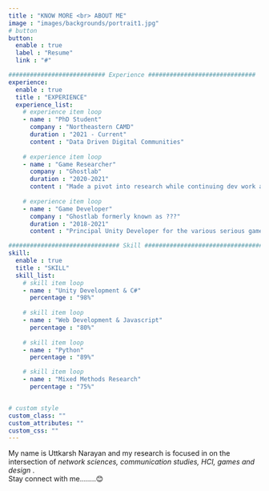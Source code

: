 ```yaml
---
title : "KNOW MORE <br> ABOUT ME"
image : "images/backgrounds/portrait1.jpg"
# button
button:
  enable : true
  label : "Resume"
  link : "#"

########################### Experience ##############################
experience:
  enable : true
  title : "EXPERIENCE"
  experience_list:
    # experience item loop
    - name : "PhD Student"
      company : "Northeastern CAMD"
      duration : "2021 - Current"
      content : "Data Driven Digital Communities"
      
    # experience item loop
    - name : "Game Researcher"
      company : "Ghostlab"
      duration : "2020-2021"
      content : "Made a pivot into research while continuing dev work as well."
      
    # experience item loop
    - name : "Game Developer"
      company : "Ghostlab formerly known as ???"
      duration : "2018-2021"
      content : "Principal Unity Developer for the various serious games projects."

############################### Skill #################################
skill:
  enable : true
  title : "SKILL"
  skill_list:
    # skill item loop
    - name : "Unity Development & C#"
      percentage : "98%"
      
    # skill item loop
    - name : "Web Development & Javascript"
      percentage : "80%"
      
    # skill item loop
    - name : "Python"
      percentage : "89%"

    # skill item loop
    - name : "Mixed Methods Research"
      percentage : "75%"


# custom style
custom_class: "" 
custom_attributes: "" 
custom_css: ""
---
```


My name is Uttkarsh Narayan and my research is focused in on the intersection of <i>network sciences, communication studies, HCI, games and design </i>.<br>Stay connect with me........😊